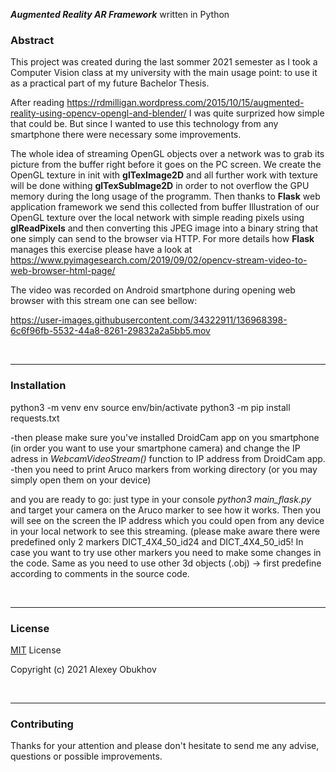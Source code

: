***Augmented Reality AR Framework*** written in Python

### Abstract

This project was created during the last sommer 2021 semester as I took a Computer Vision class at my university with the main usage point: to use it as a practical part of my future Bachelor Thesis.

After reading https://rdmilligan.wordpress.com/2015/10/15/augmented-reality-using-opencv-opengl-and-blender/ I was quite surprized how simple that could be. But since I wanted to use this technology from any smartphone there were necessary some improvements.

The whole idea of streaming OpenGL objects over a network was to grab its picture from the buffer right before it goes on the PC screen. We create the OpenGL texture in init with **glTexImage2D** and all further work with texture will be done withing **glTexSubImage2D** in order to not overflow the GPU memory during the long usage of the programm. Then thanks to **Flask** web application framework we send this collected from buffer Illustration of our OpenGL texture over the local network with simple reading pixels using **glReadPixels** and then converting this JPEG image into a binary string that one simply can send to the browser via HTTP. For more details how **Flask** manages this exercise please have a look at https://www.pyimagesearch.com/2019/09/02/opencv-stream-video-to-web-browser-html-page/

The video was recorded on Android smartphone during opening web browser with this stream one can see bellow:

https://user-images.githubusercontent.com/34322911/136968398-6c6f96fb-5532-44a8-8261-29832a2a5bb5.mov


<br />

---

### Installation

python3 -m venv env
source env/bin/activate
python3 -m pip install requests.txt

-then please make sure you've installed DroidCam app on you smartphone (in order you want to use your smartphone camera) and change the IP adress in *WebcamVideoStream()* function to IP address from DroidCam app.
-then you need to print Aruco markers from working directory (or you may simply open them on your device)

and you are ready to go: just type in your console *python3 main_flask.py* and target your camera on the Aruco marker to see how it works. Then you will see on the screen the IP address which you could open from any device in your local network to see this streaming. (please make aware there were predefined only 2 markers DICT_4X4_50_id24 and DICT_4X4_50_id5! In case you want to try use other markers you need to make some changes in the code. Same as you need to use other 3d objects (.obj) -> first predefine according to comments in the source code.

<br />

---

### License

[MIT] License

Copyright (c) 2021 Alexey Obukhov

<br />

---

### Contributing

Thanks for your attention and please don't hesitate to send me any advise, questions or possible improvements.

[MIT]: https://github.com/vertok/Python-Augmented-Reality-Framework/blob/main/LICENSE
